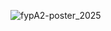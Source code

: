 ![fypA2-poster_2025](https://github.com/user-attachments/assets/88da744a-2d1e-40e3-b9b7-072bb85a26dd)
